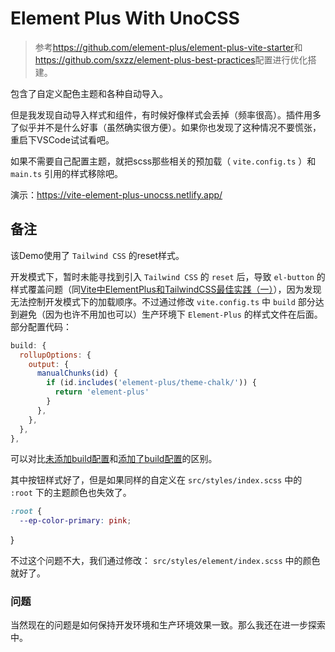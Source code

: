 # Element Plus With UnoCSS

> 参考<https://github.com/element-plus/element-plus-vite-starter>和<https://github.com/sxzz/element-plus-best-practices>配置进行优化搭建。

包含了自定义配色主题和各种自动导入。

但是我发现自动导入样式和组件，有时候好像样式会丢掉（频率很高）。插件用多了似乎并不是什么好事（虽然确实很方便）。如果你也发现了这种情况不要慌张，重启下VSCode试试看吧。

如果不需要自己配置主题，就把scss那些相关的预加载（ `vite.config.ts` ）和 `main.ts` 引用的样式移除吧。

演示：<https://vite-element-plus-unocss.netlify.app/>

## 备注

该Demo使用了 `Tailwind CSS` 的reset样式。

开发模式下，暂时未能寻找到引入 `Tailwind CSS` 的 `reset` 后，导致 `el-button` 的样式覆盖问题（同[Vite中ElementPlus和TailwindCSS最佳实践（一）](https://github.com/whidy/elementplus-tailwindcss-best-practice)），因为发现无法控制开发模式下的加载顺序。不过通过修改 `vite.config.ts` 中 `build` 部分达到避免（因为也许不用加也可以）生产环境下 `Element-Plus` 的样式文件在后面。部分配置代码：

```js
build: {
  rollupOptions: {
    output: {
      manualChunks(id) {
        if (id.includes('element-plus/theme-chalk/')) {
          return 'element-plus'
        }
      },
    },
  },
},
```

可以对比[未添加build配置](https://62a6a9d8892e41000861d9e4--vite-element-plus-unocss.netlify.app/)和[添加了build配置](https://62a6aa7a34e65100083f0e89--vite-element-plus-unocss.netlify.app/)的区别。

其中按钮样式好了，但是如果同样的自定义在 `src/styles/index.scss` 中的 `:root` 下的主题颜色也失效了。

```css
:root {
  --ep-color-primary: pink;
```
}

不过这个问题不大，我们通过修改： `src/styles/element/index.scss` 中的颜色就好了。

### 问题

当然现在的问题是如何保持开发环境和生产环境效果一致。那么我还在进一步探索中。
